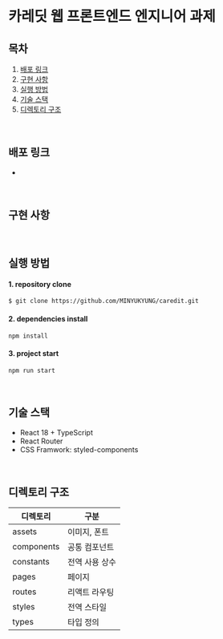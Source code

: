 # 카레딧 웹 프론트엔드 엔지니어 과제

## 목차
1. [배포 링크](#배포-링크)
2. [구현 사항](#구현-사항)
3. [실행 방법](#실행-방법)
4. [기술 스택](#기술-스택)
5. [디렉토리 구조](#디렉토리-구조)
<br/>

## 배포 링크
- 
<br/>

## 구현 사항
#### 
<br/>

## 실행 방법
#### 1. repository clone
```
$ git clone https://github.com/MINYUKYUNG/caredit.git
```

#### 2. dependencies install
```
npm install
```

#### 3. project start
```
npm run start
```
<br/>

## 기술 스택
- React 18 + TypeScript
- React Router
- CSS Framwork: styled-components
<br/>

## 디렉토리 구조
| 디렉토리 | 구분 |
| -- | -- |
| assets | 이미지, 폰트 |
| components | 공통 컴포넌트 |
| constants | 전역 사용 상수 |
| pages | 페이지 |
| routes | 리액트 라우팅 |
| styles | 전역 스타일 |
| types | 타입 정의 |
<br/>
